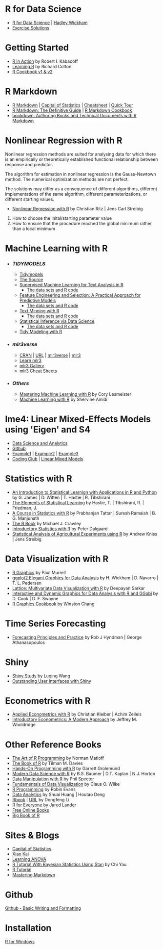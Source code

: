 # R for Data Science
  - [R for Data Science](https://r4ds.had.co.nz/index.html) | [Hadley Wickham](https://hadley.nz/index.html)
  - [Exercise Solutions](https://jrnold.github.io/r4ds-exercise-solutions/)

# Getting Started
- [R in Action](https://www.manning.com/books/r-in-action-third-edition#toc) by Robert I. Kabacoff
- [Learning R](https://web.itu.edu.tr/~tokerem/Learning_R.pdf) by Richard Cotton
- [R Cookbook v1](https://users.dimi.uniud.it/~massimo.franceschet/ds/syllabus/bibliography/R%20Cookbook.pdf)[ & v2](https://rc2e.com/) 

# R Markdown
- [R Markdown](https://rmarkdown.rstudio.com/) | [Capital of Statistics](https://cosx.org/2021/04/rmarkdown-introduction/) | [Cheatsheet](https://rstudio.github.io/cheatsheets/html/rmarkdown.html) | [Quick Tour](https://rmarkdown.rstudio.com/authoring_quick_tour.html)
- [R Markdown: The Definitive Guide](https://bookdown.org/yihui/rmarkdown/) | [R Markdown Cookbook](https://bookdown.org/yihui/rmarkdown-cookbook/)
- [bookdown: Authoring Books and Technical Documents with R Markdown](https://bookdown.org/yihui/bookdown/)

# Nonlinear Regression with R
Nonlinear regression methods are suited for analysing data for which there is an empirically or theoretically established functional relationship between response and predictor.

The algorithm for estimation in nonlinear regression is the Gauss-Newtown method. The numerical optimization methods are not perfect. 

The solutions may differ as a consequence of different algorithms, different implementations of the same algorithm, different parameterizations, or different starting values. 

  - [Nonlinear Regression with R](https://link.springer.com/book/10.1007/978-0-387-09616-2) by Christian Ritz | Jens Carl Streibig
1. How to choose the inital/starting parameter value
2. How to ensure that the procedure reached the global minimum rather than a local minimum
# Machine Learning with R
- ### *TIDYMODELS*
  - [Tidymodels](https://www.tidymodels.org)
  - [The Source](https://github.com/tidymodels/TMwR)
  - [Supervised Machine Learning for Text Analysis in R](https://smltar.com/)
    - [The data sets and R code](https://github.com/EmilHvitfeldt/smltar)
  - [Feature Engineering and Selection: A Practical Approach for Predictive Models](https://bookdown.org/max/FES/)
    - [The data sets and R code](https://github.com/topepo/FES)
  - [Text Minning with R](https://www.tidytextmining.com/)
    - [The data sets and R code](https://github.com/dgrtwo/tidy-text-mining)
  - [Statistical Inference via Data Science](https://moderndive.com/)
    - [The data sets and R code](https://github.com/moderndive/ModernDive_book)
  - [Tidy Modeling with R](https://www.tmwr.org/)
- ### *mlr3verse*
  - [CRAN](https://cran.r-project.org/web/packages/mlr3verse/index.html) | [URL](https://mlr3verse.mlr-org.com/) | [mlr3verse](https://github.com/mlr-org/mlr3verse) | [mlr3](https://github.com/mlr-org/mlr3book)
  - [Learn mlr3](https://mlr3book.mlr-org.com/)
  - [mlr3 Gallery](https://mlr3gallery.mlr-org.com/)
  - [mlr3 Cheat Sheets](https://github.com/mlr-org/mlr3cheatsheets)
- ### *Others* 
  - [Mastering Machine Learning with R](https://github.com/PacktPublishing/Mastering-Machine-Learning-with-R-Third-Edition) by Cory Lesmeister
  - [Machine Learning with R](https://www.mit.edu/~amidi/teaching/modeling/) by Shervine Amidi
# lme4: Linear Mixed-Effects Models using 'Eigen' and S4
  - [Data Science and Analytics](http://bayes.acs.unt.edu:8083/BayesContent/class/Jon/R_SC/) 
  - [Github](https://github.com/jknowles/MultilevelModelTutorialsR)
  - [Example1](https://it.unt.edu/sites/default/files/linearmixedmodels_jds_dec2010.pdf) | [Example2](https://rstudio-pubs-static.s3.amazonaws.com/63556_e35cc7e2dfb54a5bb551f3fa4b3ec4ae.html) | [Example3](https://stats.stackexchange.com/questions/13166/rs-lmer-cheat-sheet)
  - [Coding Club](https://ourcodingclub.github.io/tutorials.html) | [Linear Mixed Models](https://github.com/ourcodingclub/CC-Linear-mixed-models)
# Statistics with R
  - [An Introduction to Statistical Learnign with Applications in R and Python](https://www.statlearning.com/) by G. James | D. Witten | T. Hastie | R. Tibshirani
  - [The Elements of Statistical Learning](https://hastie.su.domains/ElemStatLearn/) by Hastie, T. | Tibshirani, R. | Friedman, J. 
  - [A Course in Statistics with R](https://www.wiley.com/en-us/A+Course+in+Statistics+with+R-p-9781119152729) by Prabhanjan Tattar | Suresh Ramaiah | B. G. Manjunath
  - [The R Book](https://www.cs.upc.edu/~robert/teaching/estadistica/TheRBook.pdf) by Michael J. Crawley
  - [Introductory Statistics with R](https://www.cin.ufpe.br/~maod/ESAP/R/Introductory-Statistics-With-R-2nd-Edition.pdf) by Peter Dalgaard
  - [Statistical Analysis of Agricultural Experiments using R](https://rstats4ag.org/) by Andrew Kniss | Jens Streibig
  # Data Visualization with R
- [R Graphics](https://usa1lib.org/book/600913/34aec1) by Paul Murrell
- [ggplot2 Elegant Graphics for Data Analysis](https://ggplot2-book.org/) by H. Wickham | D. Navarro | T. L. Pedersen 
- [Lattice: Multivariate Data Visualization with R](https://usa1lib.org/book/1240019/03a5c5) by Deepayan Sarkar
- [Interactive and Dynamic Graphics for Data Analysis with R and GGobi](https://usa1lib.org/book/672479/5651bf) by D. Cook | D. F. Swayne
- [R Graphics Cookbook](https://r-graphics.org/) by Winston Chang
# Time Series Forecasting
- [Forecasting Principles and Practice](https://otexts.com/fpp3/index.html) by Rob J Hyndman | George Athanasopoulos
# Shiny
- [Shiny Study](https://github.com/wangluqing/Shiny_Study_Project) by Luqing Wang
- [Outstanding User Interfaces with Shiny](https://github.com/DivadNojnarg/outstanding-shiny-ui)
# Econometrics with R
- [Applied Econometrics with R](https://link.springer.com/book/10.1007/978-0-387-77318-6?&utm_medium=display&utm_source=criteo&utm_campaign=CONR_BOOKS_ECOM_US_PHSS_ALWYS_SL&utm_content=us_banner_29012020) by Christian Kleiber | Achim Zeileis
- [Introductory Econometrics: A Modern Approach](https://www.amazon.com/Introductory-Econometrics-Modern-Approach-MindTap-dp-1337558869/dp/1337558869/ref=dp_ob_title_bk) by Jeffrey M. Wooldridge
# Other Reference Books
- [The Art of R Programming](https://diytranscriptomics.com/Reading/files/The%20Art%20of%20R%20Programming.pdf) by Norman Matloff
- [The Book of R](https://web.itu.edu.tr/~tokerem/The_Book_of_R.pdf) by Tilman M. Davies
- [Hands-On Programming with R](https://web.itu.edu.tr/~tokerem/Hands-On_R.pdf) by Garrett Grolemund
- [Modern Data Science with R](https://mdsr-book.github.io/mdsr2e/) by B.S. Baumer | D.T. Kaplan | N.J. Horton
- [Data Manipulation with R](https://www.amazon.com/Data-Manipulation-R-Use/dp/0387747303) by Phil Spector
- [Fundamentals of Data Visualization](https://clauswilke.com/dataviz/) by Claus O. Wilke
- [R Programming](https://www.stats.ox.ac.uk/~evans/Rprog/LectureNotes.pdf) by Robin Evans
- [Data Analytics](https://dataanalyticsbook.info/) by Shuai Huang | Houtao Deng
- [Rbook](https://www.math.pku.edu.cn/teachers/lidf/docs/Rbook/html/_Rbook/index.html) | [URL](https://www.math.pku.edu.cn/teachers/lidf/) by Dongfeng Li
- [R for Everyone](https://www.jaredlander.com/r-for-everyone/) by Jared Lander
- [Free Online Books](https://bookdown.org/) 
- [Big Book of R](https://www.bigbookofr.com/)
# Sites & Blogs
- [Capital of Statistics](https://cosx.org/books/)
- [Xiao Kai](https://xccds1977.blogspot.com/)
- [Learning ANOVA](https://personality-project.org/r/r.guide.html#anova)
- [R Tutorial With Bayesian Statistics Using Stan](http://www.r-tutor.com/content/r-tutorial-ebook) by Chi Yau
- [R Tutorial](https://www.cyclismo.org/tutorial/R/)
- [Mastering Markdown](https://docs.github.com/en/get-started/writing-on-github/getting-started-with-writing-and-formatting-on-github/basic-writing-and-formatting-syntax)
# Github
[Github - Basic Writing and Formatting](https://docs.github.com/en/get-started/writing-on-github/getting-started-with-writing-and-formatting-on-github/basic-writing-and-formatting-syntax)
# Installation
[R for Windows](https://cran.r-project.org/)



